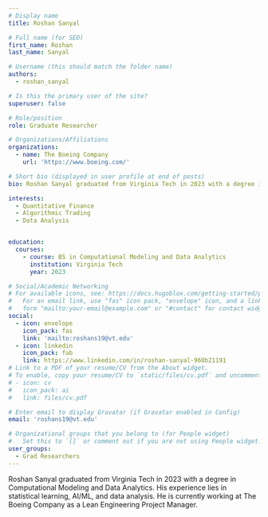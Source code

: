 ```yaml
---
# Display name
title: Roshan Sanyal

# Full name (for SEO)
first_name: Roshan
last_name: Sanyal

# Username (this should match the folder name)
authors:
  - roshan_sanyal

# Is this the primary user of the site?
superuser: false

# Role/position
role: Graduate Researcher

# Organizations/Affiliations
organizations:
  - name: The Boeing Company
    url: 'https://www.boeing.com/'

# Short bio (displayed in user profile at end of posts)
bio: Roshan Sanyal graduated from Virginia Tech in 2023 with a degree in Computational Modeling and Data Analytics. His experience lies in statistical learning, AI/ML, and data analysis. He is currently working at The Boeing Company as a Lean Engineering Project Manager.

interests:
  - Quantitative Finance
  - Algorithmic Trading
  - Data Analysis


education:
  courses:
    - course: BS in Computational Modeling and Data Analytics
      institution: Virginia Tech
      year: 2023

# Social/Academic Networking
# For available icons, see: https://docs.hugoblox.com/getting-started/page-builder/#icons
#   For an email link, use "fas" icon pack, "envelope" icon, and a link in the
#   form "mailto:your-email@example.com" or "#contact" for contact widget.
social:
  - icon: envelope
    icon_pack: fas
    link: 'mailto:roshans19@vt.edu'
  - icon: linkedin
    icon_pack: fab
    link: https://www.linkedin.com/in/roshan-sanyal-960b21191
# Link to a PDF of your resume/CV from the About widget.
# To enable, copy your resume/CV to `static/files/cv.pdf` and uncomment the lines below.
# - icon: cv
#   icon_pack: ai
#   link: files/cv.pdf

# Enter email to display Gravatar (if Gravatar enabled in Config)
email: 'roshans19@vt.edu'

# Organizational groups that you belong to (for People widget)
#   Set this to `[]` or comment out if you are not using People widget.
user_groups:
  - Grad Researchers
---
```

Roshan Sanyal graduated from Virginia Tech in 2023 with a degree in Computational Modeling and Data Analytics. His experience lies in statistical learning, AI/ML, and data analysis. He is currently working at The Boeing Company as a Lean Engineering Project Manager.
